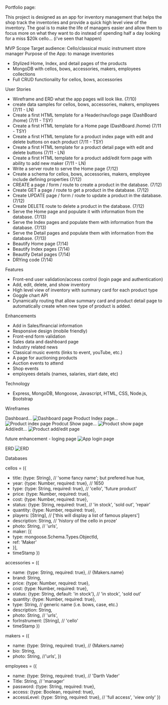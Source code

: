 Portfolio page:

 This project is designed as an app for inventory management that helps the shop track the inventories and provide a quick high level view of the inventory. The goal is to make the life of managers easier and allow them to focus more on what they want to do instead of spending half a day looking for a miss $20k cello... (i've seen that happen)

MVP Scope
Target audience: Cello/classical music instrument store manager
Purpose of the App: to manage inventories

* Stylized Home, Index, and detail pages of the products
* MongoDB with cellos, bows, accessories, makers, employees collections
* Full CRUD functionality for cellos, bows, accessories


User Stories

* Wireframe and ERD what the app pages will look like. (7/10)
* create data samples for cellos, bows, accessories, makers, employees (7/11 - LN)
* Create a first HTML template for a Header/nav/logo page (DashBoard /home) (7/11 - TSY)
* Create a first HTML template for a Home page (DashBoard /home) (7/11 - TSY)
* Create a first HTML template for a product index page with edit and delete buttons on each product (7/11 - TSY)
* Create a first HTML template for a product detail page with edit and delete buttons (7/11 - LN)
* Create a first HTML template for a product add/edit form page with ability to add new maker (7/11 - LN)
* Write a server route to serve the Home page (7/12)
* Create a schema for cellos, bows, accessories, makers, employee include defining properties (7/12)
* CREATE a page / form / route to create a product in the database. (7/12)
* Create GET a page / route to get a product in the database. (7/12)
* Create UPDATE page / form / route to update a product in the database. (7/12)
* Create DELETE route to delete a product in the database. (7/12)
* Serve the Home page and populate it with information from the database. (7/13)
* Serve the Index pages and populate them with information from the database. (7/13)
* Serve the Detail pages and populate them with information from the database. (7/13)
* Beautify Home page (7/14)
* Beautify Index pages (7/14)
* Beautify Detail pages (7/14)
* DRYing code (7/14)

Features

* Front-end user validation/access control (login page and authentication)
* Add, edit, delete, and show inventory
* High level view of inventory with summary card for each product type
* Goggle chart API 
* Dynamically routing that allow summary card and product detail page to automatically create when new type of product is added.

Enhancements

* Add in Sales/financial information
* Responsive design (mobile friendly)
* Front-end form validation
* Sales data and dashboard page
* Industry related news
* Classical music events (links to event, youTube, etc.)
* A page for auctioning products
* Auction events to attend 
* Shop events
* employees details (names, salaries, start date, etc)

Technology

* Express, MongoDB, Mongoose, Javascript, HTML, CSS, Node.js, Bootstrap

Wireframes

Dashboard... 
![Dashboard page](./project-asset/dashboard.png)
Product Index page...
![Product index page](./project-asset/index-pages.png)
Prodcut Show page...
![Product show page](./project-asset/show.png)
Add/edit...
![Product add/edit page](./project-asset/add-edit.png)

future enhancement - loging page
![App login page](./project-asset/home-page.png)

ERD
![ERD](./project-asset/ERD.png)

Databases

cellos = ({
* title: {type: String}, // 'some fancy name'; but prefered hue hue,
* year: {type: Number, required: true}, // 1650
* type: {type: String, required: true}, // 'cello', 'future product'
* price: {type: Number, required: true},
* cost: {type: Number, required: true},
* status: {type: String, required: true}, // 'in stock', 'sold out', 'repair'
* quantity: {type: Number, required: true},
* players: [String], // ['this will display a list of famous players']
* description: String, // 'history of the cello in proze'
* photo: String, // 'urls',
* maker: [{
*   type: mongoose.Schema.Types.ObjectId,
*   ref: 'Maker'
* }],
* timeStamp
})

accessories = ({
* name: {type: String, required: true}, // {Makers.name}
* brand: String,
* price: {type: Number, required: true},
* cost: {type: Number, required: true},
* status: {type: String, default: 'in stock'}, // 'in stock', 'sold out'
* quantity: {type: Number, required: true},
* type: String, // generic name (i.e. bows, case, etc.)
* description: String,
* photo: String, // 'urls', 
* forInstrument: [String], // 'cello'
* timeStamp
})

makers = ({
* name: {type: String, required: true}, // {Makers.name}
* bio: String,
* photo: String, //'urls', 
})

employees = ({
* name: {type: String, required: true}, // 'Darth Vader' 
* Title: String,  // 'manager'
* password: {type: String, required: true},
* access: {type: Boolean, required: true},
* accessLevel: {type: String, required: true}, // 'full access', 'view only'
})

